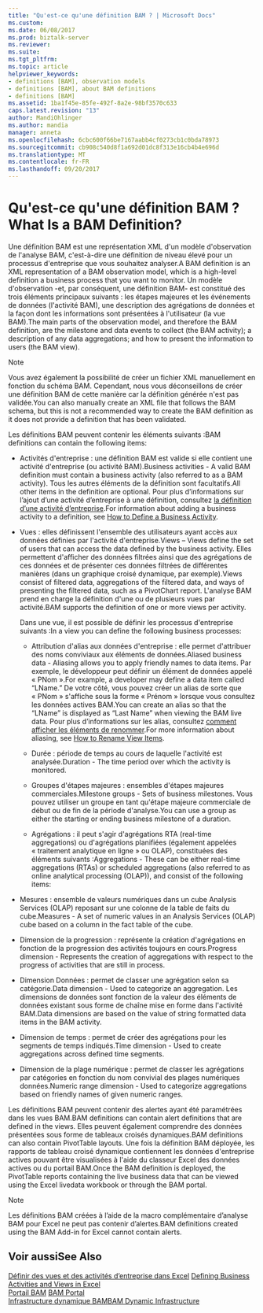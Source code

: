 ```yaml
---
title: "Qu'est-ce qu'une définition BAM ? | Microsoft Docs"
ms.custom: 
ms.date: 06/08/2017
ms.prod: biztalk-server
ms.reviewer: 
ms.suite: 
ms.tgt_pltfrm: 
ms.topic: article
helpviewer_keywords:
- definitions [BAM], observation models
- definitions [BAM], about BAM definitions
- definitions [BAM]
ms.assetid: 1ba1f45e-85fe-492f-8a2e-98bf3570c633
caps.latest.revision: "13"
author: MandiOhlinger
ms.author: mandia
manager: anneta
ms.openlocfilehash: 6cbc600f66be7167aabb4cf0273cb1c0bda78973
ms.sourcegitcommit: cb908c540d8f1a692d01dc8f313e16cb4b4e696d
ms.translationtype: MT
ms.contentlocale: fr-FR
ms.lasthandoff: 09/20/2017
---
```

# <a name="what-is-a-bam-definition"></a><span data-ttu-id="0f1fe-103">Qu'est-ce qu'une définition BAM ?</span><span class="sxs-lookup"><span data-stu-id="0f1fe-103">What Is a BAM Definition?</span></span>
<span data-ttu-id="0f1fe-104">Une définition BAM est une représentation XML d'un modèle d'observation de l'analyse BAM, c'est-à-dire une définition de niveau élevé pour un processus d'entreprise que vous souhaitez analyser.</span><span class="sxs-lookup"><span data-stu-id="0f1fe-104">A BAM definition is an XML representation of a BAM observation model, which is a high-level definition a business process that you want to monitor.</span></span> <span data-ttu-id="0f1fe-105">Un modèle d'observation -et, par conséquent, une définition BAM- est constitué des trois éléments principaux suivants : les étapes majeures et les événements de données (l'activité BAM), une description des agrégations de données et la façon dont les informations sont présentées à l'utilisateur (la vue BAM).</span><span class="sxs-lookup"><span data-stu-id="0f1fe-105">The main parts of the observation model, and therefore the BAM definition, are the milestone and data events to collect (the BAM activity); a description of any data aggregations; and how to present the information to users (the BAM view).</span></span>  
  
> [!NOTE]
>  <span data-ttu-id="0f1fe-106">Vous avez également la possibilité de créer un fichier XML manuellement en fonction du schéma BAM. Cependant, nous vous déconseillons de créer une définition BAM de cette manière car la définition générée n'est pas validée.</span><span class="sxs-lookup"><span data-stu-id="0f1fe-106">You can also manually create an XML file that follows the BAM schema, but this is not a recommended way to create the BAM definition as it does not provide a definition that has been validated.</span></span>  
  
 <span data-ttu-id="0f1fe-107">Les définitions BAM peuvent contenir les éléments suivants :</span><span class="sxs-lookup"><span data-stu-id="0f1fe-107">BAM definitions can contain the following items:</span></span>  
  
-   <span data-ttu-id="0f1fe-108">Activités d'entreprise : une définition BAM est valide si elle contient une activité d'entreprise (ou activité BAM).</span><span class="sxs-lookup"><span data-stu-id="0f1fe-108">Business activities - A valid BAM definition must contain a business activity (also referred to as a BAM activity).</span></span> <span data-ttu-id="0f1fe-109">Tous les autres éléments de la définition sont facultatifs.</span><span class="sxs-lookup"><span data-stu-id="0f1fe-109">All other items in the definition are optional.</span></span> <span data-ttu-id="0f1fe-110">Pour plus d’informations sur l’ajout d’une activité d’entreprise à une définition, consultez [la définition d’une activité d’entreprise](../core/how-to-define-a-business-activity.md).</span><span class="sxs-lookup"><span data-stu-id="0f1fe-110">For information about adding a business activity to a definition, see [How to Define a Business Activity](../core/how-to-define-a-business-activity.md).</span></span>  
  
-   <span data-ttu-id="0f1fe-111">Vues : elles définissent l'ensemble des utilisateurs ayant accès aux données définies par l'activité d'entreprise.</span><span class="sxs-lookup"><span data-stu-id="0f1fe-111">Views – Views define the set of users that can access the data defined by the business activity.</span></span> <span data-ttu-id="0f1fe-112">Elles permettent d'afficher des données filtrées ainsi que des agrégations de ces données et de présenter ces données filtrées de différentes manières (dans un graphique croisé dynamique, par exemple).</span><span class="sxs-lookup"><span data-stu-id="0f1fe-112">Views consist of filtered data, aggregations of the filtered data, and ways of presenting the filtered data, such as a PivotChart report.</span></span> <span data-ttu-id="0f1fe-113">L'analyse BAM prend en charge la définition d'une ou de plusieurs vues par activité.</span><span class="sxs-lookup"><span data-stu-id="0f1fe-113">BAM supports the definition of one or more views per activity.</span></span>  
  
     <span data-ttu-id="0f1fe-114">Dans une vue, il est possible de définir les processus d'entreprise suivants :</span><span class="sxs-lookup"><span data-stu-id="0f1fe-114">In a view you can define the following business processes:</span></span>  
  
    -   <span data-ttu-id="0f1fe-115">Attribution d'alias aux données d'entreprise : elle permet d'attribuer des noms conviviaux aux éléments de données.</span><span class="sxs-lookup"><span data-stu-id="0f1fe-115">Aliased business data - Aliasing allows you to apply friendly names to data items.</span></span> <span data-ttu-id="0f1fe-116">Par exemple, le développeur peut définir un élément de données appelé « PNom ».</span><span class="sxs-lookup"><span data-stu-id="0f1fe-116">For example, a developer may define a data item called “LName.”</span></span> <span data-ttu-id="0f1fe-117">De votre côté, vous pouvez créer un alias de sorte que « PNom » s'affiche sous la forme « Prénom » lorsque vous consultez les données actives BAM.</span><span class="sxs-lookup"><span data-stu-id="0f1fe-117">You can create an alias so that the “LName” is displayed as “Last Name” when viewing the BAM live data.</span></span>  <span data-ttu-id="0f1fe-118">Pour plus d’informations sur les alias, consultez [comment afficher les éléments de renommer](../core/how-to-rename-view-items.md).</span><span class="sxs-lookup"><span data-stu-id="0f1fe-118">For more information about aliasing, see [How to Rename View Items](../core/how-to-rename-view-items.md).</span></span>  
  
    -   <span data-ttu-id="0f1fe-119">Durée : période de temps au cours de laquelle l'activité est analysée.</span><span class="sxs-lookup"><span data-stu-id="0f1fe-119">Duration - The time period over which the activity is monitored.</span></span>  
  
    -   <span data-ttu-id="0f1fe-120">Groupes d'étapes majeures : ensembles d'étapes majeures commerciales.</span><span class="sxs-lookup"><span data-stu-id="0f1fe-120">Milestone groups - Sets of business milestones.</span></span> <span data-ttu-id="0f1fe-121">Vous pouvez utiliser un groupe en tant qu'étape majeure commerciale de début ou de fin de la période d'analyse.</span><span class="sxs-lookup"><span data-stu-id="0f1fe-121">You can use a group as either the starting or ending business milestone of a duration.</span></span>  
  
    -   <span data-ttu-id="0f1fe-122">Agrégations : il peut s'agir d'agrégations RTA (real-time aggregations) ou d'agrégations planifiées (également appelées « traitement analytique en ligne » ou OLAP), constituées des éléments suivants :</span><span class="sxs-lookup"><span data-stu-id="0f1fe-122">Aggregations -  These can be either real-time aggregations (RTAs) or scheduled aggregations (also referred to as online analytical processing (OLAP)), and consist of the following items:</span></span>  
  
-   <span data-ttu-id="0f1fe-123">Mesures : ensemble de valeurs numériques dans un cube Analysis Services (OLAP) reposant sur une colonne de la table de faits du cube.</span><span class="sxs-lookup"><span data-stu-id="0f1fe-123">Measures - A set of numeric values in an Analysis Services (OLAP) cube based on a column in the fact table of the cube.</span></span>  
  
-   <span data-ttu-id="0f1fe-124">Dimension de la progression : représente la création d'agrégations en fonction de la progression des activités toujours en cours.</span><span class="sxs-lookup"><span data-stu-id="0f1fe-124">Progress dimension - Represents the creation of aggregations with respect to the progress of activities that are still in process.</span></span>  
  
-   <span data-ttu-id="0f1fe-125">Dimension Données : permet de classer une agrégation selon sa catégorie.</span><span class="sxs-lookup"><span data-stu-id="0f1fe-125">Data dimension - Used to categorize an aggregation.</span></span> <span data-ttu-id="0f1fe-126">Les dimensions de données sont fonction de la valeur des éléments de données existant sous forme de chaîne mise en forme dans l'activité BAM.</span><span class="sxs-lookup"><span data-stu-id="0f1fe-126">Data dimensions are based on the value of string formatted data items in the BAM activity.</span></span>  
  
-   <span data-ttu-id="0f1fe-127">Dimension de temps : permet de créer des agrégations pour les segments de temps indiqués.</span><span class="sxs-lookup"><span data-stu-id="0f1fe-127">Time dimension - Used to create aggregations across defined time segments.</span></span>  
  
-   <span data-ttu-id="0f1fe-128">Dimension de la plage numérique : permet de classer les agrégations par catégories en fonction du nom convivial des plages numériques données.</span><span class="sxs-lookup"><span data-stu-id="0f1fe-128">Numeric range dimension - Used to categorize aggregations based on friendly names of given numeric ranges.</span></span>  
  
 <span data-ttu-id="0f1fe-129">Les définitions BAM peuvent contenir des alertes ayant été paramétrées dans les vues BAM.</span><span class="sxs-lookup"><span data-stu-id="0f1fe-129">BAM definitions can contain alert definitions that are defined in the views.</span></span> <span data-ttu-id="0f1fe-130">Elles peuvent également comprendre des données présentées sous forme de tableaux croisés dynamiques.</span><span class="sxs-lookup"><span data-stu-id="0f1fe-130">BAM definitions can also contain PivotTable layouts.</span></span> <span data-ttu-id="0f1fe-131">Une fois la définition BAM déployée, les rapports de tableau croisé dynamique contiennent les données d'entreprise actives pouvant être visualisées à l'aide du classeur Excel des données actives ou du portail BAM.</span><span class="sxs-lookup"><span data-stu-id="0f1fe-131">Once the BAM definition is deployed, the PivotTable reports containing the live business data that can be viewed using the Excel livedata workbook or through the BAM portal.</span></span>  
  
> [!NOTE]
>  <span data-ttu-id="0f1fe-132">Les définitions BAM créées à l’aide de la macro complémentaire d’analyse BAM pour Excel ne peut pas contenir d’alertes.</span><span class="sxs-lookup"><span data-stu-id="0f1fe-132">BAM definitions created using the BAM Add-in for Excel cannot contain alerts.</span></span>  
  
## <a name="see-also"></a><span data-ttu-id="0f1fe-133">Voir aussi</span><span class="sxs-lookup"><span data-stu-id="0f1fe-133">See Also</span></span>  
 <span data-ttu-id="0f1fe-134">[Définir des vues et des activités d’entreprise dans Excel](../core/defining-business-activities-and-views-in-excel.md) </span><span class="sxs-lookup"><span data-stu-id="0f1fe-134">[Defining Business Activities and Views in Excel](../core/defining-business-activities-and-views-in-excel.md) </span></span>  
 <span data-ttu-id="0f1fe-135">[Portail BAM](../core/bam-portal.md) </span><span class="sxs-lookup"><span data-stu-id="0f1fe-135">[BAM Portal](../core/bam-portal.md) </span></span>  
 [<span data-ttu-id="0f1fe-136">Infrastructure dynamique BAM</span><span class="sxs-lookup"><span data-stu-id="0f1fe-136">BAM Dynamic Infrastructure</span></span>](../core/bam-dynamic-infrastructure.md)